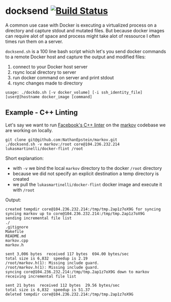# docksend [![Build Status](https://travis-ci.org/lukasmartinelli/docksend.svg)](https://travis-ci.org/lukasmartinelli/docksend)

A common use case with Docker is executing a virtualized process on a directory and capture stdout and mutated files. But because docker images can require
alot of space and process might take alot of ressource I often times run
them on a server.

`docksend.sh` is a 100 line bash script which let's you send docker commands
to a remote Docker host and capture the output and modified files:

1. connect to your Docker host server
2. rsync local directory to server
3. run docker command on server and print stdout
4. rsync changes made to directory

```
usage: ./dockdo.sh [-v docker_volume] [-i ssh_identity_file] [user@]hostname docker_image [command]
```

## Example - C++ Linting

Let's say we want to run [Facebook's C++ linter](https://code.facebook.com/posts/729709347050548/under-the-hood-building-and-open-sourcing-flint/) on the
[markov](https://github.com/NathanEpstein/markov) codebase we are working
on locally.

```
git clone git@github.com:NathanEpstein/markov.git
./docksend.sh -v markov:/root core@104.236.232.214 lukasmartinelli/docker-flint /root
```

Short explanation:
- with `-v` we bind the local `markov` directory to the docker `/root` directory
- because we did not specify an explicit destination a temp directory is created
- we pull the `lukasmartinelli/docker-flint` docker image and execute it with `/root`

Output:

```
created tempdir core@104.236.232.214:/tmp/tmp.2ap1z7oX9G for syncing
syncing markov up to core@104.236.232.214:/tmp/tmp.2ap1z7oX9G
sending incremental file list
./
.gitignore
Makefile
README.md
markov.cpp
markov.h

sent 3,006 bytes  received 117 bytes  694.00 bytes/sec
total size is 6,832  speedup is 2.19
/root/markov.h(1): Missing include guard.
/root/markov.h(1): Missing include guard.
syncing core@104.236.232.214:/tmp/tmp.2ap1z7oX9G down to markov
receiving incremental file list

sent 21 bytes  received 112 bytes  29.56 bytes/sec
total size is 6,832  speedup is 51.37
deleted tempdir core@104.236.232.214:/tmp/tmp.2ap1z7oX9G
```
